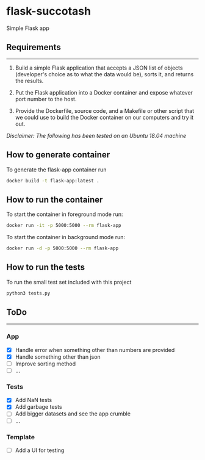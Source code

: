 # flask-succotash
Simple Flask app

## Requirements
---
1. Build a simple Flask application that accepts a JSON list of objects (developer's choice as to what the data would be), sorts it, and returns the results.

2. Put the Flask application into a Docker container and expose whatever port number to the host.

3. Provide the Dockerfile, source code, and a Makefile or other script that we could use to build the Docker container on our computers and try it out.

*Disclaimer: The following has been tested on an Ubuntu 18.04 machine*

## How to generate container
To generate the flask-app container run
```bash
docker build -t flask-app:latest .
```

## How to run the container
To start the container in foreground mode run:
```bash
docker run -it -p 5000:5000 --rm flask-app
```

To start the container in background mode run:
```bash
docker run -d -p 5000:5000 --rm flask-app
```

## How to run the tests
To run the small test set included with this project
```bash
python3 tests.py
```

## ToDo
---
### App
- [x] Handle error when something other than numbers are provided
- [x] Handle something other than json
- [ ] Improve sorting method
- [ ] ...
### Tests
- [x] Add NaN tests
- [x] Add garbage tests
- [ ] Add bigger datasets and see the app crumble
- [ ] ...
### Template
- [ ] Add a UI for testing

